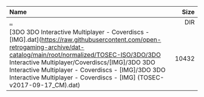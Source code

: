 |Name|Size|
|:---|---:|
|[..](../index.html)|DIR|
|[3DO 3DO Interactive Multiplayer - Coverdiscs - [IMG].dat](https://raw.githubusercontent.com/open-retrogaming-archive/dat-catalog/main/root/normalized/TOSEC-ISO/3DO/3DO Interactive Multiplayer/Coverdiscs/[IMG]/3DO 3DO Interactive Multiplayer - Coverdiscs - [IMG]/3DO 3DO Interactive Multiplayer - Coverdiscs - [IMG] (TOSEC-v2017-09-17_CM).dat)|10432|
